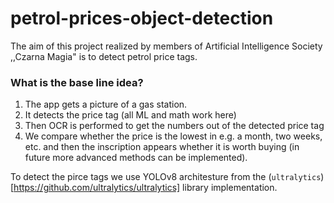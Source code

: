 # petrol-prices-object-detection

The aim of this project realized by members of Artificial Intelligence Society ,,Czarna Magia" is to detect petrol price tags.

### What is the base line idea?

1. The app gets a picture of a gas station.
2. It detects the price tag (all ML and math work here)
3. Then OCR is performed to get the numbers out of the detected price tag
4. We compare whether the price is the lowest in e.g. a month, two weeks, etc. and then the inscription appears whether it is worth buying (in future more advanced methods can be implemented).

To detect the pirce tags we use YOLOv8 architesture from the (`ultralytics`)[https://github.com/ultralytics/ultralytics] library implementation.
